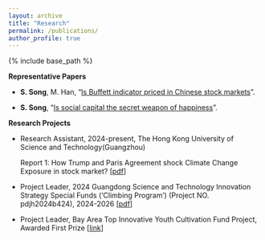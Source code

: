 ```yaml
---
layout: archive	
title: "Research"
permalink: /publications/
author_profile: true	  
---
```


{% include base_path %}

**Representative Papers**

- **S. Song**, M. Han, “[Is Buffett indicator priced in Chinese stock markets]({{site.url}}/file/paper1.pdf)”.

- **S. Song**,  “[Is social capital  the  secret weapon of happiness]({{site.url}}/file/lunwen2.pdf)”.


**Research Projects**

- Research Assistant, 2024-present, The Hong Kong University of Science and Technology(Guangzhou)

  Report 1: How Trump and Paris Agreement shock Climate Change Exposure in stock market? [[pdf]({{site.url}}/file/Rea_report1.pdf)]

-  Project Leader, 2024 Guangdong Science and Technology Innovation Strategy Special Funds (‘Climbing Program’) (Project NO. pdjh2024b424), 2024-2026 [[pdf]({{site.url}}/file/Res_Climbing.pdf)]

-  Project Leader, Bay Area Top Innovative Youth Cultivation Fund Project, Awarded First Prize [[link](https://bibs.bnu.edu.cn/news/notice/d0538048ad62427e969045a64a8e2ad1.htm)]
